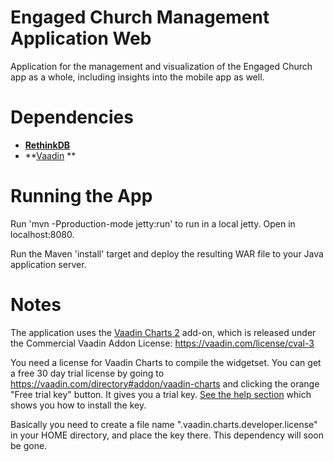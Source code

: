 Engaged Church Management Application Web
=
Application for the management and visualization of the Engaged Church app as a whole, including insights into the mobile app as well.

Dependencies
=
* **[RethinkDB](https://www.rethinkdb.com/)**
* **[Vaadin](https://vaadin.com/home) **

Running the App
=
Run 'mvn -Pproduction-mode jetty:run' to run in a local jetty. Open in localhost:8080.

Run the Maven 'install' target and deploy the resulting WAR file to your Java application server.

Notes
=
The application uses the [Vaadin Charts 2](https://vaadin.com/charts) add-on, which is released under the Commercial Vaadin Addon License: https://vaadin.com/license/cval-3

You need a license for Vaadin Charts to compile the widgetset. You can get a free 30 day trial license by going to https://vaadin.com/directory#addon/vaadin-charts and clicking the orange "Free trial key" button. It gives you a trial key. [See the help section](https://vaadin.com/directory/help/installing-cval-license) which shows you how to install the key.

Basically you need to create a file name ".vaadin.charts.developer.license" in your HOME directory, and place the key there.  This dependency will soon be gone.
